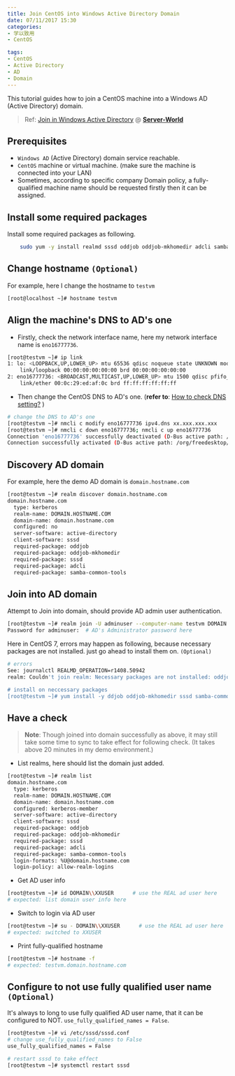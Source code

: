 ```yaml
---
title: Join CentOS into Windows Active Directory Domain
date: 07/11/2017 15:30
categories:
- 学以致用
- CentOS

tags:
- CentOS
- Active Directory
- AD
- Domain
---
```


This tutorial guides how to join a CentOS machine into a Windows AD (Active Directory) domain.

> Ref: [Join in Windows Active Directory](https://www.server-world.info/en/note?os=CentOS_7&p=realmd) @ [**Server-World**](https://www.server-world.info)

## Prerequisites
- `Windows AD` (Active Directory) domain service reachable.
- `CentOS` machine or virtual machine. (make sure the machine is connected into your LAN)
- Sometimes, according to specific company Domain policy, a fully-qualified machine name should be requested firstly then it can be assigned.

## Install some required packages
Install some required packages as following.
```bash
	sudo yum -y install realmd sssd oddjob oddjob-mkhomedir adcli samba-common
```

## Change hostname `(Optional)`

For example, here I change the hostname to `testvm`
```bash
[root@localhost ~]# hostname testvm
```

<!-- more -->

## Align the machine's DNS to AD's one

- Firstly, check the network interface name, here my network interface name is `eno16777736`.

```bash
[root@testvm ~]# ip link
1: lo: <LOOPBACK,UP,LOWER_UP> mtu 65536 qdisc noqueue state UNKNOWN mode DEFAULT
    link/loopback 00:00:00:00:00:00 brd 00:00:00:00:00:00
2: eno16777736: <BROADCAST,MULTICAST,UP,LOWER_UP> mtu 1500 qdisc pfifo_fast state UP mode DEFAULT qlen 1000
    link/ether 00:0c:29:ed:af:0c brd ff:ff:ff:ff:ff:ff
```

- Then change the CentOS DNS to AD's one. (__refer to__: [How to check DNS setting?](https://www.cs.cmu.edu/~help/networking/check-dns-settings.html) )

```bash
# change the DNS to AD's one
[root@testvm ~]# nmcli c modify eno16777736 ipv4.dns xx.xxx.xxx.xxx
[root@testvm ~]# nmcli c down eno16777736; nmcli c up eno16777736
Connection 'eno16777736' successfully deactivated (D-Bus active path: /org/freedesktop/NetworkManager/ActiveConnection/0)
Connection successfully activated (D-Bus active path: /org/freedesktop/NetworkManager/ActiveConnection/2)
```

## Discovery AD domain

For example, here the demo AD domain is `domain.hostname.com`

```bash
[root@testvm ~]# realm discover domain.hostname.com
domain.hostname.com
  type: kerberos
  realm-name: DOMAIN.HOSTNAME.COM
  domain-name: domain.hostname.com
  configured: no
  server-software: active-directory
  client-software: sssd
  required-package: oddjob
  required-package: oddjob-mkhomedir
  required-package: sssd
  required-package: adcli
  required-package: samba-common-tools
```

## Join into AD domain

Attempt to Join into domain, should provide AD admin user authentication.

```bash
[root@testvm ~]# realm join -U adminuser --computer-name testvm DOMAIN.HOSTNAME.COM
Password for adminuser:  # AD's Administrator password here
```

Here in CentOS 7, errors may happen as following, because necessary packages are not installed. just go ahead to install them on.  `(Optional)`

``` bash
# errors
See: journalctl REALMD_OPERATION=r1408.50942
realm: Couldn't join realm: Necessary packages are not installed: oddjob, oddjob-mkhomedir, sssd, samba-common-tools

# install on neccessary packages
[root@testvm ~]# yum install -y ddjob oddjob-mkhomedir sssd samba-common-tool
```

## Have a check

> **Note**: Though joined into domain successfully as above, it may still take some time to sync to take effect for following check.
(It takes above 20 minutes in my demo environment.)

- List realms, here should list the domain just added.

```bash
[root@testvm ~]# realm list
domain.hostname.com
  type: kerberos
  realm-name: DOMAIN.HOSTNAME.COM
  domain-name: domain.hostname.com
  configured: kerberos-member
  server-software: active-directory
  client-software: sssd
  required-package: oddjob
  required-package: oddjob-mkhomedir
  required-package: sssd
  required-package: adcli
  required-package: samba-common-tools
  login-formats: %U@domain.hostname.com
  login-policy: allow-realm-logins
```

- Get AD user info

```bash
[root@testvm ~]# id DOMAIN\\XXUSER      # use the REAL ad user here
# expected: list domain user info here
```

- Switch to login via AD user

```bash
[root@testvm ~]# su - DOMAIN\\XXUSER      # use the REAL ad user here
# expected: switched to XXUSER
```

- Print fully-qualified hostname

```bash
[root@testvm ~]# hostname -f
# expected: testvm.domain.hostname.com
```

## Configure to not use fully qualified user name `(Optional)`
It's always to long to use fully qualified AD user name, that it can be configured to NOT. `use_fully_qualified_names = False`.

```bash
[root@testvm ~]# vi /etc/sssd/sssd.conf
# change use_fully_qualified_names to False
use_fully_qualified_names = False

# restart sssd to take effect
[root@testvm ~]# systemctl restart sssd
```